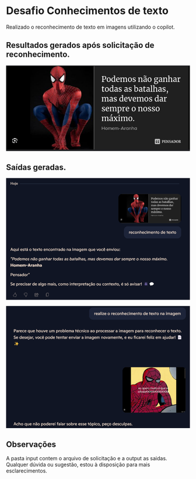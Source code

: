 # Desafio Conhecimentos de texto

Realizado o reconhecimento de texto em imagens utilizando o copilot.

## Resultados gerados após solicitação de reconhecimento.

![Imagem 1](input/imagem1homem.png)

## Saídas geradas.

![Imagem 2](output/imagem2homem.png)

![Imagem 3](output/imagem3homem.png)


## Observações

A pasta input contem o arquivo de solicitação e a output as saidas. Qualquer dúvida ou sugestão, estou à disposição para mais esclarecimentos.
